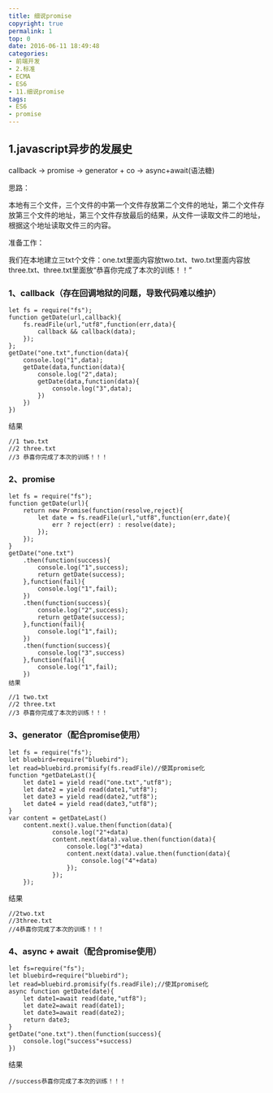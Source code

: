```yaml
---
title: 细说promise
copyright: true
permalink: 1
top: 0
date: 2016-06-11 18:49:48
categories:
- 前端开发
- 2.标准
- ECMA
- ES6
- 11.细说promise
tags:
- ES6
- promise
---
```

## 1.javascript异步的发展史

callback ->  promise -> generator + co -> async+await(语法糖)

思路：

本地有三个文件，三个文件的中第一个文件存放第二个文件的地址，第二个文件存放第三个文件的地址，第三个文件存放最后的结果，从文件一读取文件二的地址，根据这个地址读取文件三的内容。

准备工作：

我们在本地建立三txt个文件：one.txt里面内容放two.txt、two.txt里面内容放three.txt、three.txt里面放“恭喜你完成了本次的训练！！”

### 1、callback（存在回调地狱的问题，导致代码难以维护）
```
let fs = require("fs");
function getDate(url,callback){
    fs.readFile(url,"utf8",function(err,data){
        callback && callback(data);
    });
};
getDate("one.txt",function(data){
    console.log("1",data);
    getDate(data,function(data){
        console.log("2",data);
        getDate(data,function(data){
            console.log("3",data);
        })
    })
})
```
结果
```
//1 two.txt
//2 three.txt
//3 ﻿恭喜你完成了本次的训练！！！
```
### 2、promise
```
let fs = require("fs");
function getDate(url){
    return new Promise(function(resolve,reject){
        let date = fs.readFile(url,"utf8",function(err,date){
            err ? reject(err) : resolve(date);
        });
    });
}
getDate("one.txt")
    .then(function(success){
        console.log("1",success);
        return getDate(success);
    },function(fail){
        console.log("1",fail);
    })
    .then(function(success){
        console.log("2",success);
        return getDate(success);
    },function(fail){
        console.log("1",fail);
    })
    .then(function(success){
        console.log("3",success)
    },function(fail){
        console.log("1",fail);
    })
结果
```
```
//1 two.txt
//2 three.txt
//3 ﻿恭喜你完成了本次的训练！！！
```
### 3、generator（配合promise使用）
```
let fs = require("fs");
let bluebird=require("bluebird");
let read=bluebird.promisify(fs.readFile)//使其promise化
function *getDateLast(){
    let date1 = yield read("one.txt","utf8");
    let date2 = yield read(date1,"utf8");
    let date3 = yield read(date2,"utf8");
    let date4 = yield read(date3,"utf8");
}
var content = getDateLast()
    content.next().value.then(function(data){
            console.log("2"+data)
            content.next(data).value.then(function(data){
                console.log("3"+data)
                content.next(data).value.then(function(data){
                    console.log("4"+data)
                });
            });
    });
```
结果
```
//2two.txt
//3three.txt
//4﻿恭喜你完成了本次的训练！！！
```
### 4、async + await（配合promise使用）
```
let fs=require("fs");
let bluebird=require("bluebird");
let read=bluebird.promisify(fs.readFile);//使其promise化
async function getDate(date){
    let date1=await read(date,"utf8");
    let date2=await read(date1);
    let date3=await read(date2);
    return date3;
}
getDate("one.txt").then(function(success){
    console.log("success"+success)
})
```
结果
```
//success﻿恭喜你完成了本次的训练！！！
```

